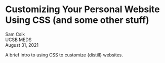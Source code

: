 # Customizing Your Personal Website Using CSS (and some other stuff)
Sam Csik   
UCSB MEDS  
August 31, 2021   

A brief intro to using CSS to customize {distill} websites.
